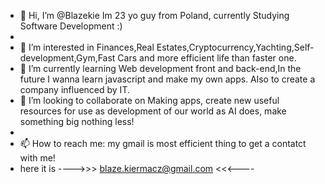 - 👋 Hi, I’m @Blazekie Im 23 yo guy from Poland, currently Studying Software Development :)
-
- 👀 I’m interested in Finances,Real Estates,Cryptocurrency,Yachting,Self-development,Gym,Fast Cars and more efficient life than faster one. 
- 🌱 I’m currently learning Web development front and back-end,In the future I wanna learn javascript and make my own apps. Also to create a company influenced by IT. 
- 💞️ I’m looking to collaborate on Making apps, create new useful resources for use as development of our world as AI does, make something big nothing less! 
-
- 📫 How to reach me: my gmail is most efficient thing to get a contatct with me! 
-    here it is ---->>> blaze.kiermacz@gmail.com <<<----

<!---
Blazekie/Blazekie is a ✨ special ✨ repository because its `README.md` (this file) appears on your GitHub profile.
You can click the Preview link to take a look at your changes.
--->
